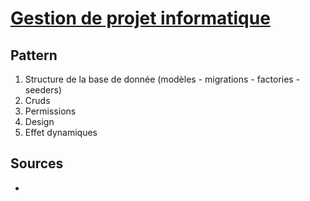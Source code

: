 # [Gestion de projet informatique](readme.md)

## Pattern

1. Structure de la base de donnée (modèles - migrations - factories - seeders)
2. Cruds
3. Permissions
4. Design
5. Effet dynamiques

## Sources

* []()